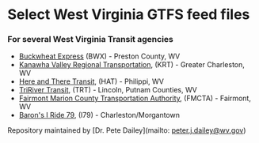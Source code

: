 # Select West Virginia GTFS feed files
### For several West Virginia Transit agencies

+ [Buckwheat Express](https://github.com/drPeteD/gtfs_feed_files/tree/master/bwx) (BWX) - Preston County, WV
+ [Kanawha Valley Regional Transportation](https://github.com/drPeteD/gtfs_feed_files/tree/master/krt/gtfs), (KRT) - Greater Charleston, WV
+ [Here and There Transit](https://github.com/drPeteD/gtfs_feed_files/tree/master/hat/gtfs), (HAT) - Philippi, WV
+ [TriRiver Transit](https://github.com/drPeteD/gtfs_feed_files/tree/master/trt), (TRT) - Lincoln, Putnam Counties, WV
+ [Fairmont Marion County Transportation Authority](https://github.com/drPeteD/gtfs_feed_files/tree/master/fmcta), (FMCTA) - Fairmont, WV
+ [Baron's I Ride 79](https://github.com/drPeteD/gtfs_feed_files/blob/master/I79/gtfs/), (I79) - Charleston/Morgantown

Repository maintained by [Dr. Pete Dailey](mailto: peter.j.dailey@wv.gov)
